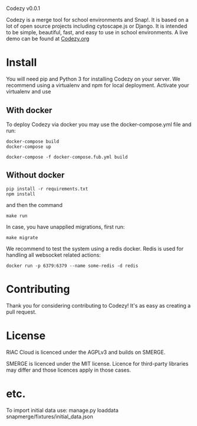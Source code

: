 # 
Codezy v0.0.1

Codezy is a merge tool for school environments and Snap!. It is based on a lot of open source projects including cytoscape.js or Django. It is intended to be simple, beautiful, fast, and easy to use in school environments. A live demo can be found at [Codezy.org](https://Codezy.org)

# Install

You will need pip and Python 3 for installing Codezy on your server.
We recommend using a virtualenv and npm for local deployment. Activate your virtualenv and use

## With docker

To deploy Codezy via docker you may use the docker-compose.yml file and run:

```
docker-compose build
docker-compose up
```

```
docker-compose -f docker-compose.fub.yml build
```

## Without docker

```
pip install -r requirements.txt
npm install
```

and then the command

```
make run
```

In case, you have unapplied migrations, first run:

```
make migrate
```

We recommend to test the system using a redis docker. Redis is used for handling all websocket related actions:

```
docker run -p 6379:6379 --name some-redis -d redis
```

# Contributing

Thank you for considering contributing to Codezy! It's as easy as creating a pull request.

# License



RIAC Cloud is licenced under the AGPLv3 and builds on SMERGE.

SMERGE is licenced under the MIT license. 
Licence for third-party libraries may differ and those licences apply in those cases.

# etc.

To import initial data use:
manage.py loaddata snapmerge/fixtures/initial_data.json
